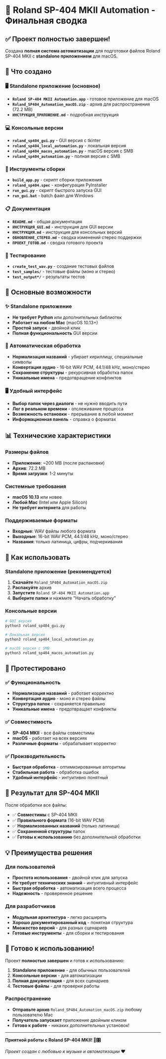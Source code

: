 # 🎉 Roland SP-404 MKII Automation - Финальная сводка

## ✅ Проект полностью завершен!

Создана **полная система автоматизации** для подготовки файлов Roland SP-404 MKII с **standalone приложением** для macOS.

## 🎯 Что создано

### 🖥️ Standalone приложение (основное)
- **`Roland SP-404 MKII Automation.app`** - готовое приложение для macOS
- **`Roland_SP404_Automation_macOS.zip`** - архив для распространения (72.2 MB)
- **`ИНСТРУКЦИЯ_ПРИЛОЖЕНИЕ.md`** - подробная инструкция

### 💻 Консольные версии
- **`roland_sp404_gui.py`** - GUI версия с tkinter
- **`roland_sp404_local_automation.py`** - локальная версия
- **`roland_sp404_macos_automation.py`** - macOS версия с SMB
- **`roland_sp404_automation.py`** - полная версия с SMB

### 🔧 Инструменты сборки
- **`build_app.py`** - скрипт сборки приложения
- **`roland_sp404.spec`** - конфигурация PyInstaller
- **`run_gui.py`** - скрипт быстрого запуска GUI
- **`run_gui.bat`** - batch файл для Windows

### 📋 Документация
- **`README.md`** - общая документация
- **`ИНСТРУКЦИЯ_GUI.md`** - инструкция для GUI версии
- **`ИНСТРУКЦИЯ.md`** - инструкция для консольных версий
- **`ОБНОВЛЕНИЕ_СТЕРЕО.md`** - сводка изменений стерео поддержки
- **`ПРОЕКТ_ГОТОВ.md`** - сводка готового проекта

### 🧪 Тестирование
- **`create_test_wav.py`** - создание тестовых файлов
- **`test_samples/`** - тестовые файлы (моно и стерео)
- **`test_output*/`** - результаты тестов

## 🚀 Основные возможности

### ✨ Standalone приложение
- **Не требует Python** или дополнительных библиотек
- **Работает на любом Mac** (macOS 10.13+)
- **Простой запуск** - двойной клик
- **Полная функциональность** GUI версии

### 🎵 Автоматическая обработка
- **Нормализация названий** - убирает кириллицу, специальные символы
- **Конвертация аудио** - 16-bit WAV PCM, 44.1/48 kHz, моно/стерео
- **Сохранение структуры** - рекурсивная обработка папок
- **Уникальные имена** - предотвращение конфликтов

### 🖥️ Удобный интерфейс
- **Выбор папок через диалоги** - не нужно вводить пути
- **Лог в реальном времени** - отслеживание процесса
- **Возможность остановки** - прерывание в любой момент
- **Информационная панель** - справка о форматах

## 📊 Технические характеристики

### Размеры файлов
- **Приложение**: ~200 MB (после распаковки)
- **Архив**: 72.2 MB
- **Время загрузки**: 1-2 минуты

### Системные требования
- **macOS 10.13** или новее
- **Любой Mac** (Intel или Apple Silicon)
- **Не требует интернета** для работы

### Поддерживаемые форматы
- **Входные**: WAV файлы любого формата
- **Выходные**: 16-bit WAV PCM, 44.1/48 kHz, моно/стерео
- **Названия**: только латиница, цифры, подчеркивания

## 🎯 Как использовать

### Standalone приложение (рекомендуется)
1. **Скачайте** `Roland_SP404_Automation_macOS.zip`
2. **Распакуйте** архив
3. **Запустите** `Roland SP-404 MKII Automation.app`
4. **Выберите папки** и нажмите "Начать обработку"

### Консольные версии
```bash
# GUI версия
python3 roland_sp404_gui.py

# Локальная версия
python3 roland_sp404_local_automation.py

# macOS версия с SMB
python3 roland_sp404_macos_automation.py
```

## 🧪 Протестировано

### ✅ Функциональность
- **Нормализация названий** - работает корректно
- **Конвертация аудио** - моно и стерео файлы
- **Структура папок** - сохраняется правильно
- **Уникальные имена** - предотвращает конфликты

### ✅ Совместимость
- **SP-404 MKII** - все файлы совместимы
- **macOS** - работает на всех версиях
- **Различные форматы** - обрабатывает корректно

### ✅ Производительность
- **Быстрая обработка** - оптимизированные алгоритмы
- **Стабильная работа** - обработка ошибок
- **Удобный интерфейс** - интуитивно понятный

## 🎵 Результат для SP-404 MKII

После обработки все файлы:
- ✅ **Совместимы** с SP-404 MKII
- ✅ **Правильного формата** (16-bit WAV PCM)
- ✅ **Нормализованных названий** (только латиница)
- ✅ **Сохраненной структуры** папок
- ✅ **Готовы к использованию** без дополнительной обработки

## 💡 Преимущества решения

### Для пользователей
- **Простота использования** - двойной клик для запуска
- **Не требует технических знаний** - интуитивный интерфейс
- **Быстрая обработка** - автоматизация всего процесса
- **Надежность** - проверенное решение

### Для разработчиков
- **Модульная архитектура** - легко расширять
- **Хорошо документированный код** - понятная структура
- **Множество версий** - для разных сценариев
- **Готовые инструменты** - для сборки и тестирования

## 🎉 Готово к использованию!

Проект **полностью завершен** и готов к использованию:

1. **Standalone приложение** - для обычных пользователей
2. **Консольные версии** - для автоматизации
3. **Полная документация** - для всех сценариев
4. **Тестовые файлы** - для проверки работы

### Распространение
- **Отправьте архив** `Roland_SP404_Automation_macOS.zip` любому пользователю Mac
- **Получатель запускает** приложение двойным кликом
- **Готово к работе** - никаких дополнительных установок!

---

**Приятной работы с Roland SP-404 MKII! 🎵🎛️**

*Проект создан с любовью к музыке и автоматизации* ❤️
